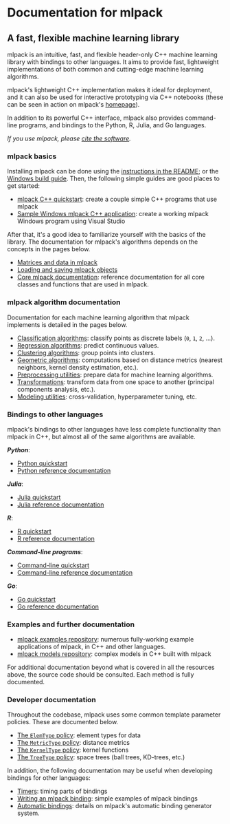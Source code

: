 # Documentation for mlpack
## A fast, flexible machine learning library

mlpack is an intuitive, fast, and flexible header-only C++ machine learning
library with bindings to other languages.  It aims to provide fast, lightweight
implementations of both common and cutting-edge machine learning algorithms.

mlpack's lightweight C++ implementation makes it ideal for deployment, and it
can also be used for interactive prototyping via C++ notebooks (these can be
seen in action on mlpack's [homepage](https://www.mlpack.org/)).

In addition to its powerful C++ interface, mlpack also provides command-line
programs, and bindings to the Python, R, Julia, and Go languages.

_If you use mlpack, please [cite the software](citation.md)._

### mlpack basics

Installing mlpack can be done using the
[instructions in the README](README.md#3-installing-and-using-mlpack-in-c);
or the [Windows build guide](user/build_windows.md).  Then, the following
simple guides are good places to get started:

 * [mlpack C++ quickstart](quickstart/cpp.md): create a couple simple C++
   programs that use mlpack
 * [Sample Windows mlpack C++ application](user/sample_ml_app.md): create a
   working mlpack Windows program using Visual Studio

After that, it's a good idea to familiarize yourself with the basics of the
library.  The documentation for mlpack's algorithms depends on the concepts in
the pages below.

 * [Matrices and data in mlpack](user/matrices.md)
 * [Loading and saving mlpack objects](user/load_save.md)
 * [Core mlpack documentation](user/core.md): reference documentation for all
   core classes and functions that are used in mlpack.

### mlpack algorithm documentation

Documentation for each machine learning algorithm that mlpack implements is
detailed in the pages below.

 * [Classification algorithms](user/classification.md): classify points as
   discrete labels (`0`, `1`, `2`, ...).
 * [Regression algorithms](user/regression.md): predict continuous values.
 * [Clustering algorithms](user/clustering.md): group points into clusters.
 * [Geometric algorithms](user/geometry.md): computations based on distance
   metrics (nearest neighbors, kernel density estimation, etc.).
 * [Preprocessing utilities](user/preprocessing.md): prepare data for machine
   learning algorithms.
 * [Transformations](user/transformations.md): transform data from one space to
   another (principal components analysis, etc.).
 * [Modeling utilities](user/modeling.md): cross-validation, hyperparameter
   tuning, etc.

### Bindings to other languages

mlpack's bindings to other languages have less complete functionality than
mlpack in C++, but almost all of the same algorithms are available.

***Python***:

 * [Python quickstart](quickstart/python.md)
 * [Python reference documentation](https://www.mlpack.org/doc/python_documentation.html)

***Julia***:

 * [Julia quickstart](quickstart/julia.md)
 * [Julia reference documentation](https://www.mlpack.org/doc/julia_documentation.html)

***R***:

 * [R quickstart](quickstart/r.md)
 * [R reference documentation](https://www.mlpack.org/doc/r_documentation.html)

***Command-line programs***:

 * [Command-line quickstart](quickstart/cli.md)
 * [Command-line reference documentation](https://www.mlpack.org/doc/cli_documentation.html)

***Go***:

 * [Go quickstart](quickstart/go.md)
 * [Go reference documentation](https://www.mlpack.org/doc/go_documentation.html)

### Examples and further documentation

 * [mlpack examples repository](https://github.com/mlpack/examples/): numerous
   fully-working example applications of mlpack, in C++ and other languages.
 * [mlpack models repository](https://github.com/mlpack/models/): complex models
   in C++ built with mlpack

For additional documentation beyond what is covered in all the resources above,
the source code should be consulted.  Each method is fully documented.

### Developer documentation

Throughout the codebase, mlpack uses some common template parameter policies.
These are documented below.

 * [The `ElemType` policy](developer/elemtype.md): element types for data
 * [The `MetricType` policy](developer/metrics.md): distance metrics
 * [The `KernelType` policy](developer/kernels.md): kernel functions
 * [The `TreeType` policy](developer/trees.md): space trees (ball trees,
   KD-trees, etc.)

In addition, the following documentation may be useful when developing bindings
for other languages:

 * [Timers](developer/timer.md): timing parts of bindings
 * [Writing an mlpack binding](developer/iodoc.md): simple examples of mlpack
   bindings
 * [Automatic bindings](developer/bindings.md): details on mlpack's automatic
   binding generator system.

